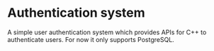 # Authentication system

A simple user authentication system which provides APIs for C++ to
authenticate users. For now it only supports PostgreSQL.
